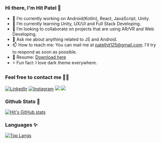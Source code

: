 ### Hi there, I'm Hit Patel 👋

- 🔭 I’m currently working on Android(Kotlin), React, JavaScript, Unity.
- 🌱 I’m currently learning Unity, UX/UI and Full Stack Developing.
- 👯 I’m looking to collaborate on projects that are using AR/VR and Web Developing.
- 💬 Ask me about anything related to JS and Android.
- 📫 How to reach me: You can mail me at [patelhit125@gmail.com](mailto:patelhit125@gmail.com). I'll try to respond as soon as possible.
- 📄 Resume: [Download here](https://github.com/patelhit125/patelhit125/raw/main/Hit%20Patel.pdf)
- ⚡ Fun fact: I love dark theme everywhere.

### Feel free to contact me 🙋‍♂️
<p>
	<a href="https://www.linkedin.com/in/patelhit125/"><img src="https://img.icons8.com/fluent/48/000000/linkedin.png" alt="LinkedIn"/></a>
	<a href="https://www.instagram.com/patelhit125/"><img src="https://img.icons8.com/fluent/48/000000/instagram-new.png" alt="Instagram" /></a>
	<a href="https://twitter.com/patelhit125"><img src="https://img.icons8.com/color/48/000000/twitter-squared.png" atl="Twitter" /></a>
	<a href="https://dribbble.com/patelhit125"><img src="https://img.icons8.com/color/48/000000/dribbble.png" atl="Dribbble" /></a>
</p>

### Github Stats 👀
[![Hit's GitHub stats](https://github-readme-stats.vercel.app/api?username=patelhit125&theme=graywhite&show_icons=true&border_radius=0)](https://github.com/anuraghazra/github-readme-stats)

### Languages ✨
[![Top Langs](https://github-readme-stats.vercel.app/api/top-langs/?username=patelhit125&layout=compact&theme=graywhite&show_icons=true&border_radius=1)](https://github.com/anuraghazra/github-readme-stats)

